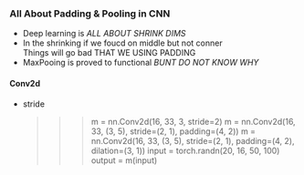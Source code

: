 ### All About Padding & Pooling in CNN ###
+ Deep learning is _ALL ABOUT SHRINK DIMS_
+ In the shrinking if we foucd on middle but not conner   
Things will go bad THAT WE USING PADDING
+ MaxPooing is proved to functional _BUNT DO NOT KNOW WHY_

#### Conv2d ####
+ stride
    >>> m = nn.Conv2d(16, 33, 3, stride=2)
    >>> m = nn.Conv2d(16, 33, (3, 5), stride=(2, 1), padding=(4, 2))
    >>> m = nn.Conv2d(16, 33, (3, 5), stride=(2, 1), padding=(4, 2), dilation=(3, 1))
    >>> input = torch.randn(20, 16, 50, 100)
    >>> output = m(input)

 
